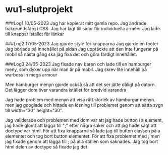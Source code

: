 # wu1-slutprojekt
 
###Log1 10/05-2023
Jag har kopierat mitt gamla repo.
Jag ändrade bakgrundsfärg i CSS.
Jag har lagt till sidor för individuella arméer
Jag lade till knappar istället för länkar

###Log2 17/05-2023
Jag gjorde style för knapparna
Jag gjorde en footer
Jag började på innehållet på sidan
Jag upptäckte att den inte fungerar på mobil så nästa gång ska jag fixa det och göra färdigt innehållet.

###Log3 24/05-2023
Jag fixade nav baren och lade till en hamburger meny, som dyker upp när man är på mobil.
Jag skrev lite innehåll på warboss in mega armour

Men hamburger menyn gjorde också så att det ser jätte dåligt på datorn. Det lägger dom över varandra istället för bredvid varandra

Jag hade problem med menyn att visa rätt storlek av hamburgar menyn. men jag googlade och hittade en lösning till problemet genom att sätta svgn till width="30" height="30".

Jag validerade och problemen med dom var att jag hade button i a element, jag hade glömt att lägga till ";" efter några saker och att jag hade sagt att doctype var html. För att fixa knapparna så lade jag till button classen på a elementet och tog bort button elementet. För att fixa problemet med ; men jag fixade genom att lägga till ; på alla ställen som saknades. Jag tog bort html delen av doctype så fixade jag det